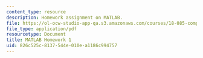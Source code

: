 ```yaml
---
content_type: resource
description: Homework assignment on MATLAB.
file: https://ol-ocw-studio-app-qa.s3.amazonaws.com/courses/18-085-computational-science-and-engineering-i-fall-2008/826c525c8137544e010ea1186c994757_ml1.pdf
file_type: application/pdf
resourcetype: Document
title: MATLAB Homework 1
uid: 826c525c-8137-544e-010e-a1186c994757
---
```

